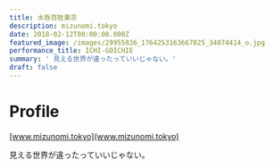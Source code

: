 ```yaml
---
title: 水呑百姓東京
description: mizunomi.tokyo
date: 2018-02-12T00:00:00.000Z
featured_image: /images/29955836_1764253163667025_34074414_o.jpg
performance_title: ICHI-GOICHIE
summary: ' 見える世界が違ったっていいじゃない。'
draft: false
---
```

# Profile

[www.mizunomi.tokyo](www.mizunomi.tokyo)


 見える世界が違ったっていいじゃない。
